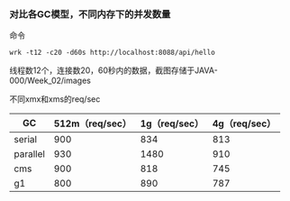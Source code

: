 ### 对比各GC模型，不同内存下的并发数量

命令

```
wrk -t12 -c20 -d60s http://localhost:8088/api/hello
```

线程数12个，连接数20，60秒内的数据，截图存储于JAVA-000/Week_02/images

不同xmx和xms的req/sec

| GC       | 512m（req/sec） | 1g（req/sec） | 4g（req/sec） |
| -------- | --------------- | ------------- | ------------- |
| serial   | 900             | 834           | 813           |
| parallel | 930             | 1480          | 910           |
| cms      | 900             | 818           | 745           |
| g1       | 800             | 890           | 787           |

